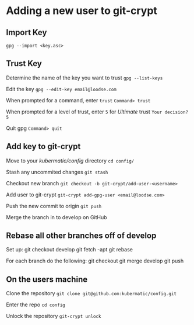 # Adding a new user to git-crypt

## Import Key

`gpg --import <key.asc>`

## Trust Key

Determine the name of the key you want to trust
`gpg --list-keys`

Edit the key
`gpg --edit-key email@loodse.com`

When prompted for a command, enter `trust`
`Command> trust`

When prompted for a level of trust, enter `5` for _Ultimate_ trust
`Your decision? 5`

Quit gpg
`Command> quit`

## Add key to git-crypt
Move to your _kubermatic/config_ directory
`cd config/`

Stash any uncommited changes
`git stash`

Checkout new branch
`git checkout -b git-crypt/add-user-<username>`

Add user to git-crypt
`git-crypt add-gpg-user <email@loodse.com>`

Push the new commit to origin
`git push`

Merge the branch in to develop on GitHub

## Rebase all other branches off of develop
Set up:
git checkout develop
git fetch -apt
git rebase

For each branch do the following:
git checkout <branch>
git merge develop
git push

## On the users machine

Clone the repository
`git clone git@github.com:kubermatic/config.git`

Enter the repo
`cd config`

Unlock the repository
`git-crypt unlock`

